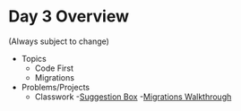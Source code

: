 # Day 3 Overview

(Always subject to change)

- Topics
  - Code First
  - Migrations
- Problems/Projects
  - Classwork
   -[Suggestion Box](https://docs.google.com/a/wecancodeit.org/presentation/d/1FX787R7R9UrSFlbf6RnrRObsaqW_5yXV1TiFsycxEWY/edit?usp=sharing)
   -[Migrations Walkthrough](https://docs.google.com/presentation/d/14Mf60EoUVF5ple2oUwMZKpspd2Bk8QFbJXazMCHWQcg/edit?usp=sharing)

